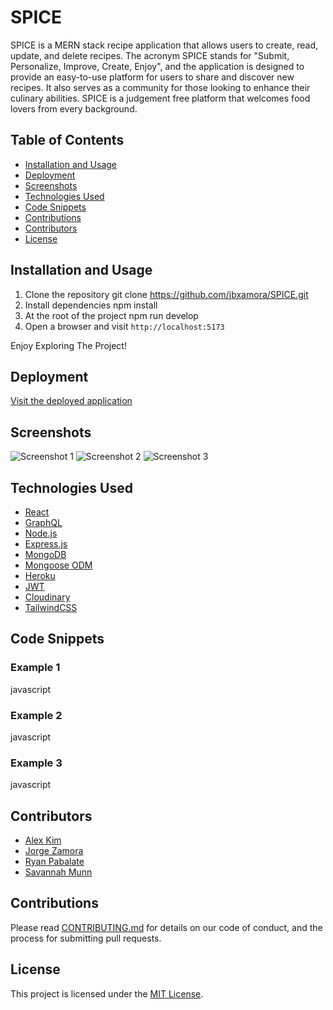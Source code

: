 # SPICE

SPICE is a MERN stack recipe application that allows users to create, read, update, and delete recipes. The acronym SPICE stands for "Submit, Personalize, Improve, Create, Enjoy", and the application is designed to provide an easy-to-use platform for users to share and discover new recipes. It also serves as a community for those looking to enhance their culinary abilities. SPICE is a judgement free platform that welcomes food lovers from every background.

## Table of Contents

- [Installation and Usage](#installation-and-usage)
- [Deployment](#deployment)
- [Screenshots](#screenshots)
- [Technologies Used](#technologies-used)
- [Code Snippets](#code-snippets)
- [Contributions](#contributions)
- [Contributors](#contributors)
- [License](#license)

## Installation and Usage

1. Clone the repository
git clone https://github.com/jbxamora/SPICE.git
2. Install dependencies
npm install
3. At the root of the project
npm run develop
4. Open a browser and visit `http://localhost:5173`

Enjoy Exploring The Project!

## Deployment

[Visit the deployed application](https://example.com)

## Screenshots

![Screenshot 1](screenshot1.png)
![Screenshot 2](screenshot2.png)
![Screenshot 3](screenshot3.png)

## Technologies Used

- [React](https://reactjs.org/)
- [GraphQL](https://graphql.org/)
- [Node.js](https://nodejs.org/en/)
- [Express.js](https://expressjs.com/)
- [MongoDB](https://www.mongodb.com/)
- [Mongoose ODM](https://mongoosejs.com/)
- [Heroku](https://www.heroku.com/)
- [JWT](https://jwt.io/)
- [Cloudinary](https://cloudinary.com/)
- [TailwindCSS](https://tailwindcss.com/)

## Code Snippets
### Example 1
javascript


### Example 2
javascript


### Example 3
javascript


## Contributors

- [Alex Kim](https://github.com/kji00)
- [Jorge Zamora](https://github.com/jbxamora)
- [Ryan Pabalate](https://github.com/rypab4)
- [Savannah Munn](https://github.com/Savannahmunn1996)

## Contributions

Please read [CONTRIBUTING.md](CONTRIBUTING.md) for details on our code of conduct, and the process for submitting pull requests.

## License

This project is licensed under the [MIT License](LICENSE.md).